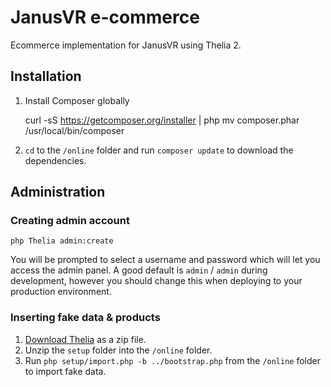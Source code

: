 # JanusVR e-commerce

Ecommerce implementation for JanusVR using Thelia 2.

## Installation

1.  Install Composer globally

    curl -sS https://getcomposer.org/installer | php
    mv composer.phar /usr/local/bin/composer

2. `cd` to the `/online` folder and run `composer update` to download the dependencies.

## Administration

### Creating admin account

    php Thelia admin:create

You will be prompted to select a username and password which will let you access the admin panel. A good default is
`admin` / `admin` during development, however you should change this when deploying to your production environment.

### Inserting fake data & products

1.  [Download Thelia](http://thelia.net/#download) as a zip file.
2.  Unzip the `setup` folder into the `/online` folder.
3.  Run `php setup/import.php -b ../bootstrap.php` from the `/online` folder to import fake data.